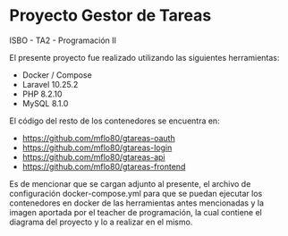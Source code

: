 # Proyecto Gestor de Tareas

ISBO - TA2 - Programación II

El presente proyecto fue realizado utilizando las siguientes herramientas:
- Docker / Compose
- Laravel 10.25.2
- PHP 8.2.10
- MySQL 8.1.0

El código del resto de los contenedores se encuentra en:
- https://github.com/mflo80/gtareas-oauth
- https://github.com/mflo80/gtareas-login
- https://github.com/mflo80/gtareas-api
- https://github.com/mflo80/gtareas-frontend

Es de mencionar que se cargan adjunto al presente, el archivo de configuración
docker-compose.yml para que se puedan ejecutar los contenedores en docker de las
herramientas antes mencionadas y la imagen aportada por el teacher de programación,
la cual contiene el diagrama del proyecto y lo a realizar en el mismo.
